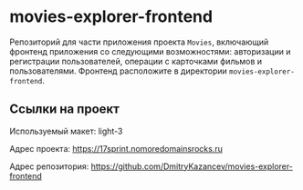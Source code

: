 # movies-explorer-frontend
Репозиторий для части приложения проекта `Movies`, включающий фронтенд приложения со следующими возможностями: авторизации и регистрации пользователей, операции с карточками фильмов и пользователями. Фронтенд расположите в директории `movies-explorer-frontend`.


## Ссылки на проект

Используемый макет: light-3

Адрес проекта: https://17sprint.nomoredomainsrocks.ru

Адрес репозитория: https://github.com/DmitryKazancev/movies-explorer-frontend